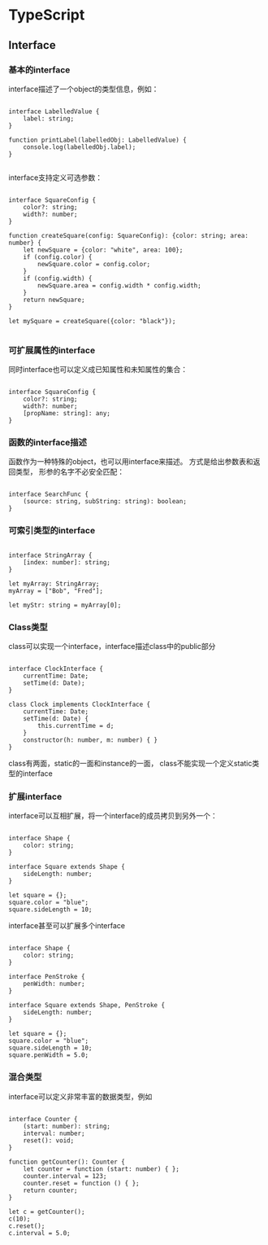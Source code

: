 # TypeScript
## Interface
### 基本的interface
interface描述了一个object的类型信息，例如：
<pre><code>
interface LabelledValue {
    label: string;
}

function printLabel(labelledObj: LabelledValue) {
    console.log(labelledObj.label);
}

</code></pre>

interface支持定义可选参数：
<pre><code>
interface SquareConfig {
    color?: string;
    width?: number;
}

function createSquare(config: SquareConfig): {color: string; area: number} {
    let newSquare = {color: "white", area: 100};
    if (config.color) {
        newSquare.color = config.color;
    }
    if (config.width) {
        newSquare.area = config.width * config.width;
    }
    return newSquare;
}

let mySquare = createSquare({color: "black"});

</code></pre>

### 可扩展属性的interface
同时interface也可以定义成已知属性和未知属性的集合：
<pre><code>
interface SquareConfig {
    color?: string;
    width?: number;
    [propName: string]: any;
}
</code></pre>

### 函数的interface描述
函数作为一种特殊的object，也可以用interface来描述。
方式是给出参数表和返回类型， 形参的名字不必安全匹配：
<pre><code>
interface SearchFunc {
    (source: string, subString: string): boolean;
}
</code></pre>

### 可索引类型的interface
<pre><code>
interface StringArray {
    [index: number]: string;
}

let myArray: StringArray;
myArray = ["Bob", "Fred"];

let myStr: string = myArray[0];
</code></pre>

### Class类型
class可以实现一个interface，interface描述class中的public部分
<pre><code>
interface ClockInterface {
    currentTime: Date;
    setTime(d: Date);
}

class Clock implements ClockInterface {
    currentTime: Date;
    setTime(d: Date) {
        this.currentTime = d;
    }
    constructor(h: number, m: number) { }
}
</code></pre>

class有两面，static的一面和instance的一面， class不能实现一个定义static类型的interface

### 扩展interface

interface可以互相扩展，将一个interface的成员拷贝到另外一个：
<pre><code>
interface Shape {
    color: string;
}

interface Square extends Shape {
    sideLength: number;
}

let square = <Square>{};
square.color = "blue";
square.sideLength = 10;
</code></pre>

interface甚至可以扩展多个interface
<pre><code>
interface Shape {
    color: string;
}

interface PenStroke {
    penWidth: number;
}

interface Square extends Shape, PenStroke {
    sideLength: number;
}

let square = <Square>{};
square.color = "blue";
square.sideLength = 10;
square.penWidth = 5.0;
</code></pre>

### 混合类型
interface可以定义非常丰富的数据类型，例如
<pre><code>
interface Counter {
    (start: number): string;
    interval: number;
    reset(): void;
}

function getCounter(): Counter {
    let counter = <Counter>function (start: number) { };
    counter.interval = 123;
    counter.reset = function () { };
    return counter;
}

let c = getCounter();
c(10);
c.reset();
c.interval = 5.0;
</code></pre>
